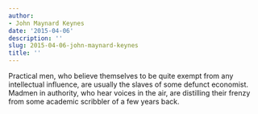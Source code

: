 ```yaml
---
author:
- John Maynard Keynes
date: '2015-04-06'
description: ''
slug: 2015-04-06-john-maynard-keynes
title: ''
---
```

Practical men, who believe themselves to be quite exempt from any intellectual influence, are usually the slaves of some defunct economist. Madmen in authority, who hear voices in the air, are distilling their frenzy from some academic scribbler of a few years back.



